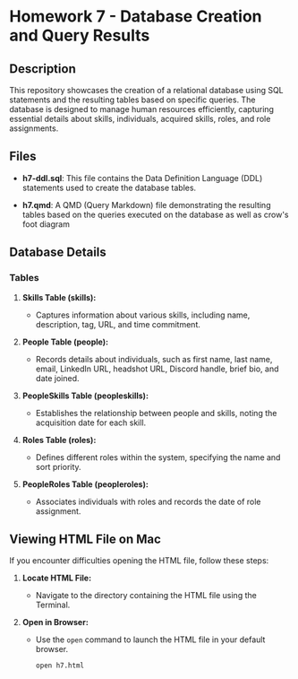 # Homework 7 - Database Creation and Query Results

## Description

This repository showcases the creation of a relational database using SQL statements and the resulting tables based on specific queries. The database is designed to manage human resources efficiently, capturing essential details about skills, individuals, acquired skills, roles, and role assignments.

## Files

- **h7-ddl.sql**: This file contains the Data Definition Language (DDL) statements used to create the database tables.

- **h7.qmd**: A QMD (Query Markdown) file demonstrating the resulting tables based on the queries executed on the database as well as crow's foot diagram

## Database Details

### Tables

1. **Skills Table (skills):**
   - Captures information about various skills, including name, description, tag, URL, and time commitment.

2. **People Table (people):**
   - Records details about individuals, such as first name, last name, email, LinkedIn URL, headshot URL, Discord handle, brief bio, and date joined.

3. **PeopleSkills Table (peopleskills):**
   - Establishes the relationship between people and skills, noting the acquisition date for each skill.

4. **Roles Table (roles):**
   - Defines different roles within the system, specifying the name and sort priority.

5. **PeopleRoles Table (peopleroles):**
   - Associates individuals with roles and records the date of role assignment.

## Viewing HTML File on Mac

If you encounter difficulties opening the HTML file, follow these steps:

1. **Locate HTML File:**
   - Navigate to the directory containing the HTML file using the Terminal.

2. **Open in Browser:**
   - Use the `open` command to launch the HTML file in your default browser.
     ```
     open h7.html
     ```









